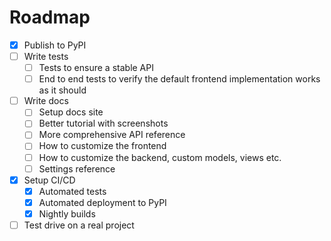 # Roadmap

- [x] Publish to PyPI
- [ ] Write tests
  - [ ] Tests to ensure a stable API
  - [ ] End to end tests to verify the default frontend implementation works as it should
- [ ] Write docs
  - [ ] Setup docs site
  - [ ] Better tutorial with screenshots
  - [ ] More comprehensive API reference
  - [ ] How to customize the frontend
  - [ ] How to customize the backend, custom models, views etc.
  - [ ] Settings reference
- [x] Setup CI/CD
  - [x] Automated tests
  - [x] Automated deployment to PyPI
  - [x] Nightly builds
- [ ] Test drive on a real project
